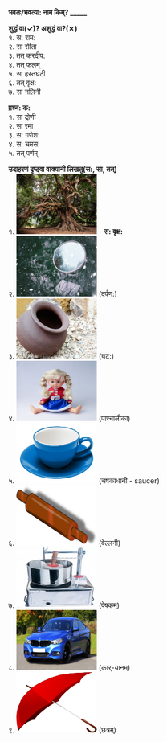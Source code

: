 **भवतः/भवत्या: नाम किम्? _____**  

**शुद्धं वा(&check;)? अशुद्धं वा?(&cross;)**  
१. स: राम:  
२. सा सीता  
३. तत् करदीप:  
४. तत् फलम्   
५. सा हस्तघटी   
६. तत् वृक्ष:  
७. सा नलिनी 

**प्रश्न: क:**  
१. सा द्रोणी  
२. सा रमा   
३. स: गणेश:  
४. स: चमस:  
५. तत् पर्णम्  

**उदाहरणं दृष्ट्वा वाक्यानी लिखतु(स:, सा, तत्)**  
१. <img src="pictures/vrukshaha.jpg" width="160" height="120" />   - **स: वृक्ष:**   
२. <img src="pictures/darpanaha.jpg" width="160" height="120" /> (दर्पण:)  
३. <img src="pictures/ghataha.jpg" width="160" height="120" /> (घट:)  
४. <img src="pictures/paanchaalika.jpg" width="160" height="120" /> (पाण्चालीका)  
५. <img src="pictures/chashakadhaani.png" width="160" height="120" /> (चषकाधानी - saucer)  
६. <img src="pictures/vellani.png" width="160" height="120" /> (वेल्लनी)  
७. <img src="pictures/peshakam.png" width="160" height="120" /> (पेषकम्)  
८. <img src="pictures/karyanam.jpg" width="160" height="120" /> (कार्-यानम्)  
९. <img src="pictures/chatram.png" width="160" height="120" /> (छत्रम्)